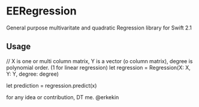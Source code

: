 # EERegression
General purpose multivaritate and quadratic Regression library for Swift 2.1
## Usage 

// X is one or multi column matrix, Y is a vector (o column matrix), degree is polynomial order. (1 for linear regression)
let regression = Regression(X: X, Y: Y, degree: degree)

let prediction = regression.predict(x)

for any idea or contribution, DT me.
@erkekin
